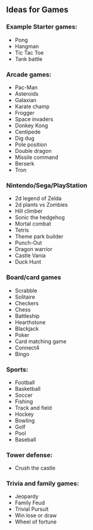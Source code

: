 ## Ideas for Games

### Example Starter games:

- Pong
- Hangman
- Tic Tac Toe
- Tank battle

### Arcade games:
- Pac-Man
- Asteroids
- Galaxian
- Karate champ
- Frogger
- Space invaders
- Donkey Kong
- Centipede
- Dig dug
- Pole position
- Double dragon
- Missile command
- Berserk
- Tron
  
### Nintendo/Sega/PlayStation

- 2d legend of Zelda
- 2d plants vs Zombies
- Hill climber
- Sonic the hedgehog
- Mortal combat
- Tetris
- Theme park builder
- Punch-Out
- Dragon warrior
- Castle Vania
- Duck Hunt

### Board/card games

- Scrabble
- Solitaire
- Checkers
- Chess
- Battleship
- Hearthstone
- Blackjack
- Poker
- Card matching game
- Connect4
- Bingo

### Sports:

- Football
- Basketball
- Soccer
- Fishing
- Track and field
- Hockey
- Bowling
- Golf
- Pool
- Baseball

### Tower defense:

 - Crush the castle

### Trivia and family games:

- Jeopardy
- Family Feud
- Trivial Pursuit
- Win lose or draw
- Wheel of fortune